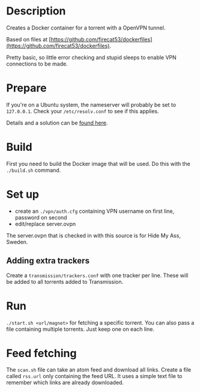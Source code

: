 # Description

Creates a Docker container for a torrent with a OpenVPN tunnel.

Based on files at [https://github.com/firecat53/dockerfiles](https://github.com/firecat53/dockerfiles).

Pretty basic, so little error checking and stupid sleeps to enable VPN connections to be made.

# Prepare

If you're on a Ubuntu system, the nameserver will probably be set to ```127.0.0.1```. Check your ```/etc/resolv.conf``` to see if this applies.

Details and a solution can be [found here](http://docs.docker.com/installation/ubuntulinux/#docker-and-local-dns-server-warnings).

# Build

First you need to build the Docker image that will be used. Do this with the ```./build.sh``` command.

# Set up

* create an ```./vpn/auth.cfg``` containing VPN username on first line, password on second
* edit/replace server.ovpn

The server.ovpn that is checked in with this source is for Hide My Ass, Sweden.

## Adding extra trackers
Create a ```transmission/trackers.conf``` with one tracker per line. These will be added to all torrents added to Transmission.

# Run

```./start.sh <url/magnet>``` for fetching a specific torrent. You can also pass a file containing multiple torrents. Just keep one on each line.

# Feed fetching

The ```scan.sh``` file can take an atom feed and download all links. Create a file called ```rss.url``` only containing the feed URL. It uses a simple text file to remember which links are already downloaded.